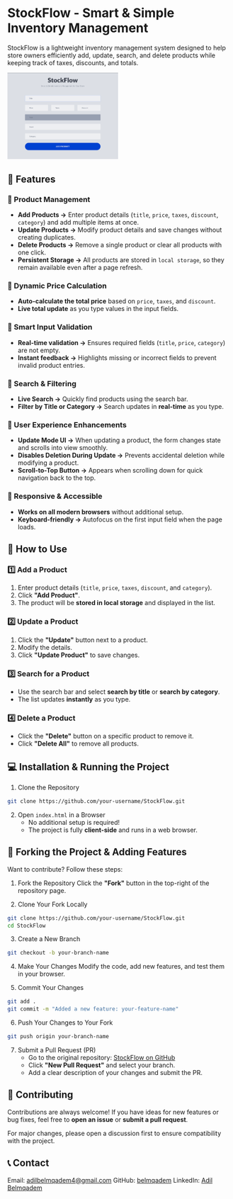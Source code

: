 # StockFlow - Smart & Simple Inventory Management

StockFlow is a lightweight inventory management system designed to help store owners efficiently add, update, search, and delete products while keeping track of taxes, discounts, and totals.

<img src="./images/banner.png" width="250px">

## 📌 Features
### 🔹 Product Management
- **Add Products →** Enter product details (`title`, `price`, `taxes`, `discount`, `category`) and add multiple items at once.
- **Update Products →** Modify product details and save changes without creating duplicates.
- **Delete Products →** Remove a single product or clear all products with one click.
- **Persistent Storage →** All products are stored in `local storage`, so they remain available even after a page refresh.

### 🔹 Dynamic Price Calculation
- **Auto-calculate the total price** based on `price`, `taxes`, and `discount`.
- **Live total update** as you type values in the input fields.

### 🔹 Smart Input Validation
- **Real-time validation →** Ensures required fields (`title`, `price`, `category`) are not empty.
- **Instant feedback →** Highlights missing or incorrect fields to prevent invalid product entries.

### 🔹 Search & Filtering
- **Live Search →** Quickly find products using the search bar.
- **Filter by Title or Category →** Search updates in **real-time** as you type.

### 🔹 User Experience Enhancements
- **Update Mode UI →** When updating a product, the form changes state and scrolls into view smoothly.
- **Disables Deletion During Update →** Prevents accidental deletion while modifying a product.
- **Scroll-to-Top Button →** Appears when scrolling down for quick navigation back to the top.

### 🔹 Responsive & Accessible
- **Works on all modern browsers** without additional setup.
- **Keyboard-friendly →** Autofocus on the first input field when the page loads.

## 📖 How to Use
### 1️⃣ Add a Product
1. Enter product details (`title`, `price`, `taxes`, `discount`, and `category`).
2. Click **"Add Product"**.
3. The product will be **stored in local storage** and displayed in the list.

### 2️⃣ Update a Product
1. Click the **"Update"** button next to a product.
2. Modify the details.
3. Click **"Update Product"** to save changes.

### 3️⃣ Search for a Product
- Use the search bar and select **search by title** or **search by category**.
- The list updates **instantly** as you type.

### 4️⃣ Delete a Product
- Click the **"Delete"** button on a specific product to remove it.
- Click **"Delete All"** to remove all products.

## 💻 Installation & Running the Project
1. Clone the Repository
```sh
git clone https://github.com/your-username/StockFlow.git
```

2. Open `index.html` in a Browser
	- No additional setup is required!
	- The project is fully **client-side** and runs in a web browser.

## 🚀 Forking the Project & Adding Features
Want to contribute? Follow these steps:

1. Fork the Repository
Click the **"Fork"** button in the top-right of the repository page.

2. Clone Your Fork Locally
```sh
git clone https://github.com/your-username/StockFlow.git
cd StockFlow
```

3. Create a New Branch

```sh
git checkout -b your-branch-name
```

4. Make Your Changes
Modify the code, add new features, and test them in your browser.

5. Commit Your Changes
```sh
git add .
git commit -m "Added a new feature: your-feature-name"
```

6. Push Your Changes to Your Fork
```sh
git push origin your-branch-name
```

7. Submit a Pull Request (PR)
	- Go to the original repository: [StockFlow on GitHub](https://github.com/belmqadem/StockFlow)
	- Click **"New Pull Request"** and select your branch.
	- Add a clear description of your changes and submit the PR.

## 🙌 Contributing
Contributions are always welcome! If you have ideas for new features or bug fixes, feel free to **open an issue** or **submit a pull request**.

For major changes, please open a discussion first to ensure compatibility with the project.

## 📞 Contact
Email: adilbelmqadem4@gmail.com
GitHub: [belmqadem](https://github.com/belmqadem)
LinkedIn: [Adil Belmqadem](https://www.linkedin.com/in/adilbelmqadem/)

